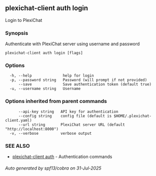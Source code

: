 ## plexichat-client auth login

Login to PlexiChat

### Synopsis

Authenticate with PlexiChat server using username and password

```
plexichat-client auth login [flags]
```

### Options

```
  -h, --help              help for login
  -p, --password string   Password (will prompt if not provided)
      --save              Save authentication token (default true)
  -u, --username string   Username
```

### Options inherited from parent commands

```
      --api-key string   API key for authentication
      --config string    config file (default is $HOME/.plexichat-client.yaml)
      --url string       PlexiChat server URL (default "http://localhost:8000")
  -v, --verbose          verbose output
```

### SEE ALSO

* [plexichat-client auth](plexichat-client_auth.md)	 - Authentication commands

###### Auto generated by spf13/cobra on 31-Jul-2025
